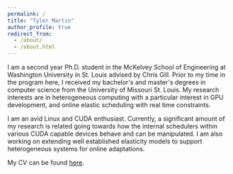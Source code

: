 ```yaml
---
permalink: /
title: "Tyler Martin"
author_profile: true
redirect_from: 
  - /about/
  - /about.html
---
```


I am a second year Ph.D. student in the McKelvey School of Engineering at Washington University in St. Louis advised by Chris Gill. Prior to my time in the program here, I received my bachelor's and master's degrees in computer science from the University of Missouri St. Louis. My research interests are in heterogeneous computing with a particular interest in GPU development, and online elastic scheduling with real time constraints.

I am an avid Linux and CUDA enthusiast. Currently, a significant amount of my research is related going towards how the internal schedulers within various CUDA capable devices behave and can be manipulated. I am also working on extending well established elasticity models to support heterogeneous systems for online adaptations.


My CV can be found [here](https://tyler-s-m.github.io/files/CV.pdf "CV").
